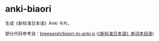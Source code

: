 # anki-biaori

生成《新标准日本语》Anki 卡片。

部分代码参考自：[breeswish/biaori-to-anki.js](https://gist.github.com/breeswish/807218232c3b8f3dd012bd3205692139) ([《新标准日本语》单词本目录](https://zhuanlan.zhihu.com/p/58139619))
